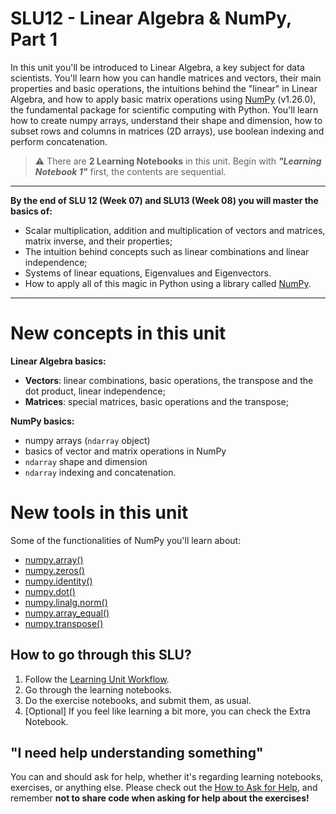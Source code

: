 # SLU12 - Linear Algebra & NumPy, Part 1

In this unit you'll be introduced to Linear Algebra, a key subject for data scientists. You'll learn how you can handle matrices and vectors, their main properties and basic operations, the intuitions behind the "linear" in Linear Algebra, and how to apply basic matrix operations using [NumPy](https://numpy.org/) (v1.26.0), the fundamental package for scientific computing with Python. You'll learn how to create numpy arrays, understand their shape and dimension, how to subset rows and columns in matrices (2D arrays), use boolean indexing and perform concatenation.

> ⚠️ There are __2 Learning Notebooks__ in this unit. Begin with ___"Learning Notebook 1"___ first, the contents are sequential.

---

**By the end of SLU 12 (Week 07) and SLU13 (Week 08) you will master the basics of:**

- Scalar multiplication, addition and multiplication of vectors and matrices, matrix inverse, and their properties;
- The intuition behind concepts such as linear combinations and linear independence;
- Systems of linear equations, Eigenvalues and Eigenvectors.
- How to apply all of this magic in Python using a library called [NumPy](https://numpy.org/).

---


# New concepts in this unit

__Linear Algebra basics:__
- __Vectors__: linear combinations, basic operations, the transpose and the dot product, linear independence;
- __Matrices__: special matrices, basic operations and the transpose;  

__NumPy basics:__
- numpy arrays (`ndarray` object)
- basics of vector and matrix operations in NumPy
- `ndarray` shape and dimension
- `ndarray` indexing and concatenation.


# New tools in this unit
Some of the functionalities of NumPy you'll learn about:
- [numpy.array()](https://numpy.org/doc/1.20/reference/generated/numpy.array.html)
- [numpy.zeros()](https://numpy.org/doc/1.20/reference/generated/numpy.zeros.html)
- [numpy.identity()](https://numpy.org/doc/1.20/reference/generated/numpy.identity.html)
- [numpy.dot()](https://numpy.org/doc/1.20/reference/generated/numpy.dot.html)
- [numpy.linalg.norm()](https://numpy.org/doc/1.20/reference/generated/numpy.linalg.norm.html)
- [numpy.array_equal()](https://numpy.org/doc/1.20/reference/generated/numpy.array_equal.html)
- [numpy.transpose()](https://numpy.org/doc/1.20/reference/generated/numpy.transpose.html)

## How to go through this SLU?

1. Follow the [Learning Unit Workflow](https://github.com/LDSSA/ds-prep-course-2025/blob/main/docs/weekly-workflow.md).
2. Go through the learning notebooks.
3. Do the exercise notebooks, and submit them, as usual.
4. [Optional] If you feel like learning a bit more, you can check the Extra Notebook.

## "I need help understanding something"

You can and should ask for help, whether it's regarding learning notebooks, exercises, or anything else. Please check out the [How to Ask for Help](https://github.com/LDSSA/ds-prep-course-2025/blob/main/docs/slack.md), and remember **not to share code when asking for help about the exercises!**
